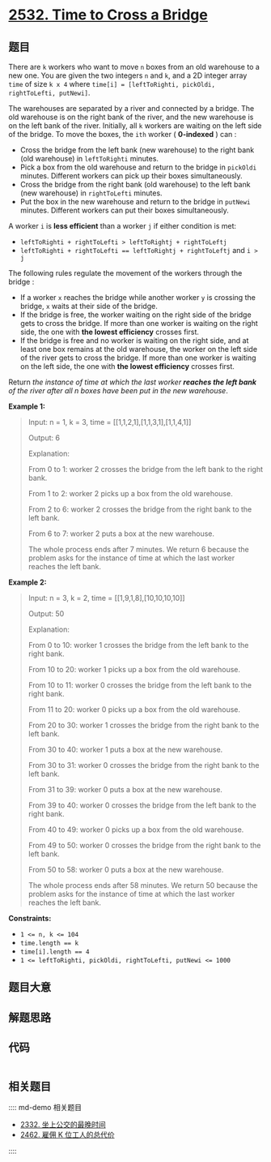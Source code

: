 # [2532. Time to Cross a Bridge](https://leetcode.com/problems/time-to-cross-a-bridge/)

## 题目

There are `k` workers who want to move `n` boxes from an old warehouse to a
new one. You are given the two integers `n` and `k`, and a 2D integer array
`time` of size `k x 4` where `time[i] = [leftToRighti, pickOldi, rightToLefti,
putNewi]`.

The warehouses are separated by a river and connected by a bridge. The old
warehouse is on the right bank of the river, and the new warehouse is on the
left bank of the river. Initially, all `k` workers are waiting on the left
side of the bridge. To move the boxes, the `ith` worker ( **0-indexed** ) can
:

  * Cross the bridge from the left bank (new warehouse) to the right bank (old warehouse) in `leftToRighti` minutes.
  * Pick a box from the old warehouse and return to the bridge in `pickOldi` minutes. Different workers can pick up their boxes simultaneously.
  * Cross the bridge from the right bank (old warehouse) to the left bank (new warehouse) in `rightToLefti` minutes.
  * Put the box in the new warehouse and return to the bridge in `putNewi` minutes. Different workers can put their boxes simultaneously.

A worker `i` is **less efficient** than a worker `j` if either condition is
met:

  * `leftToRighti + rightToLefti > leftToRightj + rightToLeftj`
  * `leftToRighti + rightToLefti == leftToRightj + rightToLeftj` and `i > j`

The following rules regulate the movement of the workers through the bridge :

  * If a worker `x` reaches the bridge while another worker `y` is crossing the bridge, `x` waits at their side of the bridge.
  * If the bridge is free, the worker waiting on the right side of the bridge gets to cross the bridge. If more than one worker is waiting on the right side, the one with **the lowest efficiency** crosses first.
  * If the bridge is free and no worker is waiting on the right side, and at least one box remains at the old warehouse, the worker on the left side of the river gets to cross the bridge. If more than one worker is waiting on the left side, the one with **the lowest efficiency** crosses first.

Return _the instance of time at which the last worker **reaches the left
bank** of the river after all n boxes have been put in the new warehouse_.



**Example 1:**

> Input: n = 1, k = 3, time = [[1,1,2,1],[1,1,3,1],[1,1,4,1]]
> 
> Output: 6
> 
> Explanation:
> 
> From 0 to 1: worker 2 crosses the bridge from the left bank to the right bank.
> 
> From 1 to 2: worker 2 picks up a box from the old warehouse.
> 
> From 2 to 6: worker 2 crosses the bridge from the right bank to the left bank.
> 
> From 6 to 7: worker 2 puts a box at the new warehouse.
> 
> The whole process ends after 7 minutes. We return 6 because the problem asks for the instance of time at which the last worker reaches the left bank.

**Example 2:**

> Input: n = 3, k = 2, time = [[1,9,1,8],[10,10,10,10]]
> 
> Output: 50
> 
> Explanation: 
> 
> From 0  to 10: worker 1 crosses the bridge from the left bank to the right bank.
> 
> From 10 to 20: worker 1 picks up a box from the old warehouse.
> 
> From 10 to 11: worker 0 crosses the bridge from the left bank to the right bank.
> 
> From 11 to 20: worker 0 picks up a box from the old warehouse.
> 
> From 20 to 30: worker 1 crosses the bridge from the right bank to the left bank.
> 
> From 30 to 40: worker 1 puts a box at the new warehouse.
> 
> From 30 to 31: worker 0 crosses the bridge from the right bank to the left bank.
> 
> From 31 to 39: worker 0 puts a box at the new warehouse.
> 
> From 39 to 40: worker 0 crosses the bridge from the left bank to the right bank.
> 
> From 40 to 49: worker 0 picks up a box from the old warehouse.
> 
> From 49 to 50: worker 0 crosses the bridge from the right bank to the left bank.
> 
> From 50 to 58: worker 0 puts a box at the new warehouse.
> 
> The whole process ends after 58 minutes. We return 50 because the problem asks for the instance of time at which the last worker reaches the left bank.

**Constraints:**

  * `1 <= n, k <= 104`
  * `time.length == k`
  * `time[i].length == 4`
  * `1 <= leftToRighti, pickOldi, rightToLefti, putNewi <= 1000`


## 题目大意

## 解题思路

## 代码

```javascript

```

## 相关题目

:::: md-demo 相关题目
- [2332. 坐上公交的最晚时间](https://leetcode.com/problems/the-latest-time-to-catch-a-bus)
- [2462. 雇佣 K 位工人的总代价](https://leetcode.com/problems/total-cost-to-hire-k-workers)

::::
